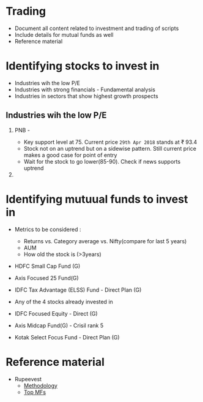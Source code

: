 # Trading

- Document all content related to investment and trading of scripts
- Include details for mutual funds as well
- Reference material

# Identifying stocks to invest in

- Industries wih the low P/E
- Industries with strong financials - Fundamental analysis
- Industries in sectors that show highest growth prospects

## Industries wih the low P/E

1. PNB - 
    - Key support level at 75. Current price `29th Apr 2018` stands at ₹ 93.4
    - Stock not on an uptrend but on a sidewise pattern. Still current price makes a good case for point of entry
    - Wait for the stock to go lower(85-90). Check if news supports uptrend
    
2. 

# Identifying mutuual funds to invest in

- Metrics to be considered :
    - Returns vs. Category average vs. Nifty(compare for last 5 years)
    - AUM
    - How old the stock is (>3years)
    
- HDFC Small Cap Fund (G)
- Axis Focused 25 Fund(G)
- IDFC Tax Advantage (ELSS) Fund - Direct Plan (G)
- Any of the 4 stocks already invested in
- IDFC Focused Equity - Direct (G)
- Axis Midcap Fund(G) - Crisil rank 5
- Kotak Select Focus Fund - Direct Plan (G)

# Reference material

- Rupeevest
    - [Methodology](https://www.rupeevest.com/Mutual-Funds/Rating)
    - [Top MFs](https://www.rupeevest.com/Mutual-Funds-India/Best-Mutual-Funds)
